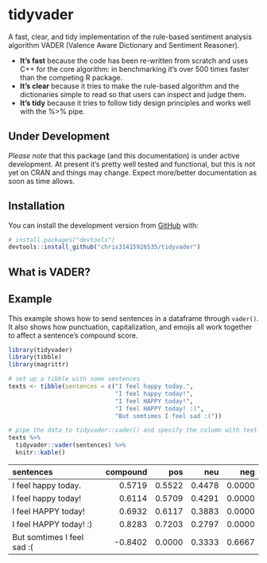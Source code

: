 
<!-- README.md is generated from README.Rmd. Please edit that file -->

# tidyvader

<!-- badges: start -->

<!-- badges: end -->

A fast, clear, and tidy implementation of the rule-based sentiment
analysis algorithm VADER (Valence Aware Dictionary and Sentiment
Reasoner).

  - **It’s fast** because the code has been re-written from scratch and
    uses C++ for the core algorithm: in benchmarking it’s over 500 times
    faster than the competing R package.
  - **It’s clear** because it tries to make the rule-based algorithm and
    the dictionaries simple to read so that users can inspect and judge
    them.
  - **It’s tidy** because it tries to follow tidy design principles and
    works well with the %\>% pipe.

## Under Development

*Please note* that this package (and this documentation) is under active
development. At present it’s pretty well tested and functional, but this
is not yet on CRAN and things may change. Expect more/better
documentation as soon as time allows.

## Installation

You can install the development version from
[GitHub](https://github.com/) with:

``` r
# install.packages("devtools")
devtools::install_github("chris31415926535/tidyvader")
```

## What is VADER?

## Example

This example shows how to send sentences in a dataframe through
`vader()`. It also shows how punctuation, capitalization, and emojis all
work together to affect a sentence’s compound score.

``` r
library(tidyvader)
library(tibble)
library(magrittr)

# set up a tibble with some sentences
texts <- tibble(sentences = c("I feel happy today.",
                              "I feel happy today!",
                              "I feel HAPPY today!",
                              "I feel HAPPY today! :)",
                              "But somtimes I feel sad :("))

# pipe the data to tidyvader::vader() and specify the column with text 
texts %>%
  tidyvader::vader(sentences) %>%
  knitr::kable()
```

| sentences                  | compound |    pos |    neu |    neg |
| :------------------------- | -------: | -----: | -----: | -----: |
| I feel happy today.        |   0.5719 | 0.5522 | 0.4478 | 0.0000 |
| I feel happy today\!       |   0.6114 | 0.5709 | 0.4291 | 0.0000 |
| I feel HAPPY today\!       |   0.6932 | 0.6117 | 0.3883 | 0.0000 |
| I feel HAPPY today\! :)    |   0.8283 | 0.7203 | 0.2797 | 0.0000 |
| But somtimes I feel sad :( | \-0.8402 | 0.0000 | 0.3333 | 0.6667 |
